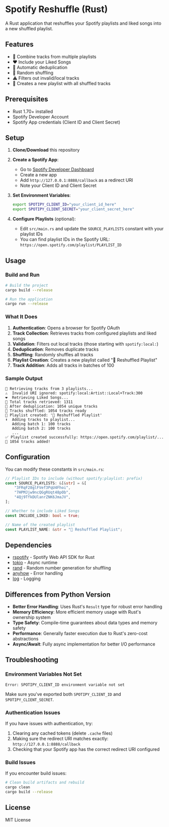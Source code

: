 # Spotify Reshuffle (Rust)

A Rust application that reshuffles your Spotify playlists and liked songs into a new shuffled playlist.

## Features

- 🎵 Combine tracks from multiple playlists
- ❤️ Include your Liked Songs
- 🧹 Automatic deduplication
- 🎲 Random shuffling
- ⚠️ Filters out invalid/local tracks
- 📝 Creates a new playlist with all shuffled tracks

## Prerequisites

- Rust 1.70+ installed
- Spotify Developer Account
- Spotify App credentials (Client ID and Client Secret)

## Setup

1. **Clone/Download** this repository

2. **Create a Spotify App**:
   - Go to [Spotify Developer Dashboard](https://developer.spotify.com/dashboard)
   - Create a new app
   - Add `http://127.0.0.1:8888/callback` as a redirect URI
   - Note your Client ID and Client Secret

3. **Set Environment Variables**:
   ```bash
   export SPOTIPY_CLIENT_ID="your_client_id_here"
   export SPOTIPY_CLIENT_SECRET="your_client_secret_here"
   ```

4. **Configure Playlists** (optional):
   - Edit `src/main.rs` and update the `SOURCE_PLAYLISTS` constant with your playlist IDs
   - You can find playlist IDs in the Spotify URL: `https://open.spotify.com/playlist/PLAYLIST_ID`

## Usage

### Build and Run

```bash
# Build the project
cargo build --release

# Run the application
cargo run --release
```

### What It Does

1. **Authentication**: Opens a browser for Spotify OAuth
2. **Track Collection**: Retrieves tracks from configured playlists and liked songs
3. **Validation**: Filters out local tracks (those starting with `spotify:local:`)
4. **Deduplication**: Removes duplicate tracks
5. **Shuffling**: Randomly shuffles all tracks
6. **Playlist Creation**: Creates a new playlist called "🎲 Reshuffled Playlist"
7. **Track Addition**: Adds all tracks in batches of 100

### Sample Output

```
📂 Retrieving tracks from 3 playlists...
⚠️  Invalid URI ignored: spotify:local:Artist::Local+Track:300
❤️  Retrieving Liked Songs...
🎵 Total tracks retrieved: 1311
🧹 After deduplication: 1054 unique tracks
🎲 Tracks shuffled: 1054 tracks ready
📝 Playlist created: '🎲 Reshuffled Playlist'
⬆️  Adding tracks to playlist...
   Adding batch 1: 100 tracks
   Adding batch 2: 100 tracks
   ...
✅ Playlist created successfully: https://open.spotify.com/playlist/...
🎉 1054 tracks added!
```

## Configuration

You can modify these constants in `src/main.rs`:

```rust
// Playlist IDs to include (without spotify:playlist: prefix)
const SOURCE_PLAYLISTS: &[&str] = &[
    "3FRqF28glFVef3PqU4Fhoi",
    "7HPMJjw9ncQGgRUqt48pOb", 
    "4Qj9TfkDUlanrZNK6JmaJV",
];

// Whether to include Liked Songs
const INCLUDE_LIKED: bool = true;

// Name of the created playlist
const PLAYLIST_NAME: &str = "🎲 Reshuffled Playlist";
```

## Dependencies

- [rspotify](https://github.com/ramsayleung/rspotify) - Spotify Web API SDK for Rust
- [tokio](https://tokio.rs/) - Async runtime
- [rand](https://docs.rs/rand/) - Random number generation for shuffling
- [anyhow](https://docs.rs/anyhow/) - Error handling
- [log](https://docs.rs/log/) - Logging

## Differences from Python Version

- **Better Error Handling**: Uses Rust's `Result` type for robust error handling
- **Memory Efficiency**: More efficient memory usage with Rust's ownership system
- **Type Safety**: Compile-time guarantees about data types and memory safety
- **Performance**: Generally faster execution due to Rust's zero-cost abstractions
- **Async/Await**: Fully async implementation for better I/O performance

## Troubleshooting

### Environment Variables Not Set
```
Error: SPOTIPY_CLIENT_ID environment variable not set
```
Make sure you've exported both `SPOTIPY_CLIENT_ID` and `SPOTIPY_CLIENT_SECRET`.

### Authentication Issues
If you have issues with authentication, try:
1. Clearing any cached tokens (delete `.cache` files)
2. Making sure the redirect URI matches exactly: `http://127.0.0.1:8888/callback`
3. Checking that your Spotify app has the correct redirect URI configured

### Build Issues
If you encounter build issues:
```bash
# Clean build artifacts and rebuild
cargo clean
cargo build --release
```

## License

MIT License

